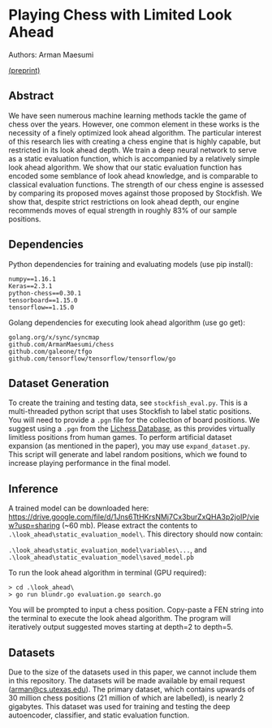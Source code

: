 # Playing Chess with Limited Look Ahead
Authors: Arman Maesumi

[(preprint)](https://arxiv.org/abs/2007.02130)

## Abstract
We have seen numerous machine learning methods tackle the game of chess over the years. However, one common element in these works is the necessity of a finely optimized look ahead algorithm. The particular interest of this research lies with creating a chess engine that is highly capable, but restricted in its look ahead depth. We train a deep neural network to serve as a static evaluation function, which is accompanied by a relatively simple look ahead algorithm. We show that our static evaluation function has encoded some semblance of look ahead knowledge, and is comparable to classical evaluation functions. The strength of our chess engine is assessed by comparing its proposed moves against those proposed by Stockfish. We show that, despite strict restrictions on look ahead depth, our engine recommends moves of equal strength in roughly 83% of our sample positions.

## Dependencies
Python dependencies for training and evaluating models (use pip install):

```
numpy==1.16.1
Keras==2.3.1
python-chess==0.30.1
tensorboard==1.15.0
tensorflow==1.15.0
```

Golang dependencies for executing look ahead algorithm (use go get):
```
golang.org/x/sync/syncmap
github.com/ArmanMaesumi/chess
github.com/galeone/tfgo
github.com/tensorflow/tensorflow/tensorflow/go
```

## Dataset Generation
To create the training and testing data, see `stockfish_eval.py`. This is a multi-threaded python script that uses Stockfish to label static positions. You will need to provide a `.pgn` file for the collection of board positions. We suggest using a `.pgn` from the [Lichess Database](https://database.lichess.org/), as this provides virtually limitless positions from human games. To perform artificial dataset expansion (as mentioned in the paper), you may use `expand_dataset.py`. This script will generate and label random positions, which we found to increase playing performance in the final model.

## Inference
A trained model can be downloaded here: https://drive.google.com/file/d/1Jns6TtHKrsNMj7Cx3burZxQHA3p2joIP/view?usp=sharing (~60 mb). Please extract the contents to `.\look_ahead\static_evaluation_model\`. This directory should now contain:

`.\look_ahead\static_evaluation_model\variables\...`, and `.\look_ahead\static_evaluation_model\saved_model.pb`

To run the look ahead algorithm in terminal (GPU required):
```
> cd .\look_ahead\
> go run blundr.go evaluation.go search.go
```
You will be prompted to input a chess position. Copy-paste a FEN string into the terminal to execute the look ahead algorithm. The program will iteratively output suggested moves starting at depth=2 to depth=5.

## Datasets

Due to the size of the datasets used in this paper, we cannot include them in this repository. The datasets will be made available by email request (arman@cs.utexas.edu). The primary dataset, which contains upwards of 30 million chess positions (21 million of which are labelled), is nearly 2 gigabytes. This dataset was used for training and testing the deep autoencoder, classifier, and static evaluation function. 
